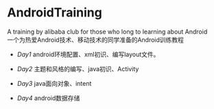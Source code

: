 # AndroidTraining

A training by alibaba club for those who long to learning about Android  
一个为热爱Android技术、移动技术的同学准备的Android训练教程

- *Day1* android环境配置、xml初识、编写layout文件。

- *Day2* 主题和风格的编写、java初识、Activity

- *Day3* java面向对象、intent

- *Day4* android数据存储

